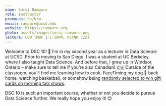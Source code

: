 ```yaml
---
name: Suraj Rampure
role: Instructor
pronouns: he/him
email: rampure@ucsd.edu
website: https://rampure.org
photo: assets/images/suraj-rampure.png
lecture: C00 (MWF 1-1:50PM, PCYNH 122)
---
```


Welcome to DSC 10! 👋 I'm in my second year as a lecturer in Data Science at UCSD. Prior to moving to San Diego, I was a student at UC Berkeley, where I also taught Data Science. And before that, I grew up in Windsor, Ontario – make sure to tell me if you’re also Canadian! 🇨🇦 Outside of the classroom, you’ll find me learning how to cook, FaceTiming my dog 🐶 back home, watching basketball, or somehow being [randomly selected to win gift cards on morning talk shows](http://rampure.org/assets/me_dancing.gif).

DSC 10 is such an important course, whether or not you decide to pursue Data Science further. We really hope you enjoy it! 😊